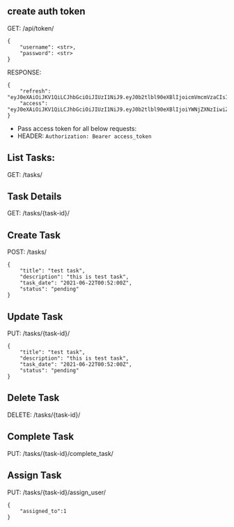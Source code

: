 ## create auth token
GET:  /api/token/
```
{
    "username": <str>, 
    "password": <str>
}
```

RESPONSE: 
```
{
    "refresh": "eyJ0eXAiOiJKV1QiLCJhbGciOiJIUzI1NiJ9.eyJ0b2tlbl90eXBlIjoicmVmcmVzaCIsImV4cCI6MTYyNDQyNTE1MCwianRpIjoiNzQzMzAyNDM3ODkzNGVhZmJiZDU2Mjg5OWZjMTU3ODQiLCJ1c2VyX2lkIjoxfQ.L2MTJOCAabOjknxHV1nFo7uO2BmG3SZkwTNK2BqIOuo",
    "access": "eyJ0eXAiOiJKV1QiLCJhbGciOiJIUzI1NiJ9.eyJ0b2tlbl90eXBlIjoiYWNjZXNzIiwiZXhwIjoxNjI0MzM5MDUwLCJqdGkiOiJiMzg0ZGM1MjU5MWI0ZmQ2ODNlZDA5MTMyYjMwNzNhYyIsInVzZXJfaWQiOjF9.Ls0PcH4xSQ8t9O5mZQmJsbMCWMDvEG35OGKmmaYt958"
}
```


* Pass access token for all below requests:
* HEADER: `Authorization: Bearer access_token`


## List Tasks:
GET: /tasks/

## Task Details
GET: /tasks/{task-id}/

## Create Task
POST: /tasks/
```
{
    "title": "test task",
    "description": "this is test task",
    "task_date": "2021-06-22T00:52:00Z",
    "status": "pending"
}
```

## Update Task
PUT: /tasks/{task-id}/
```
{
    "title": "test task",
    "description": "this is test task",
    "task_date": "2021-06-22T00:52:00Z",
    "status": "pending"
}
```

## Delete Task
DELETE: /tasks/{task-id}/

## Complete Task
PUT: /tasks/{task-id}/complete_task/

## Assign Task
PUT: /tasks/{task-id}/assign_user/
```
{
	"assigned_to":1
}
```




